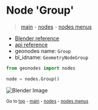 # Node 'Group'

> [main](../structure.md) - [nodes](nodes.md) - [nodes menus](nodes_menus.md)

- [Blender reference](https://docs.blender.org/manual/en/latest/modeling/geometry_nodes/group.html)
- [api reference](https://docs.blender.org/api/current/bpy.types.GeometryNodeGroup.html)
- geonodes name: `Group`
- bl_idname: `GeometryNodeGroup`

```python
from geonodes import nodes

node = nodes.Group()
```

![Blender Image](https://docs.blender.org/manual/en/latest/_images/node-types_GeometryNodeGroup.webp)

<sub>Go to [top](#node-Group) - [main](../structure.md) - [nodes](nodes.md) - [nodes menus](nodes_menus.md)</sub>

